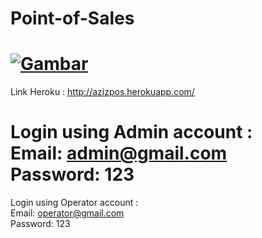# Point-of-Sales
[![Gambar](https://i9.ytimg.com/vi/v_eaAVIbjeU/mq1.jpg?sqp=CIyW6JkG&rs=AOn4CLDSO9yXFX4-r2prp_vtHRzgSo09_w)](https://youtu.be/v_eaAVIbjeU)
===============
Link Heroku :
http://azizpos.herokuapp.com/

Login using Admin account : <br/>
Email: admin@gmail.com <br/>
Password: 123
===================
Login using Operator account : <br/>
Email: operator@gmail.com <br/>
Password: 123


